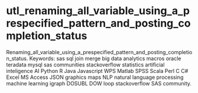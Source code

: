 # utl_renaming_all_variable_using_a_prespecified_pattern_and_posting_completion_status
Renaming_all_variable_using_a_prespecified_pattern_and_posting_completion_status. Keywords: sas sql join merge big data analytics macros oracle teradata mysql sas communities stackoverflow statistics artificial inteligence AI Python R Java Javascript WPS Matlab SPSS Scala Perl C C# Excel MS Access JSON graphics maps NLP natural language processing machine learning igraph DOSUBL DOW loop stackoverflow SAS community.
